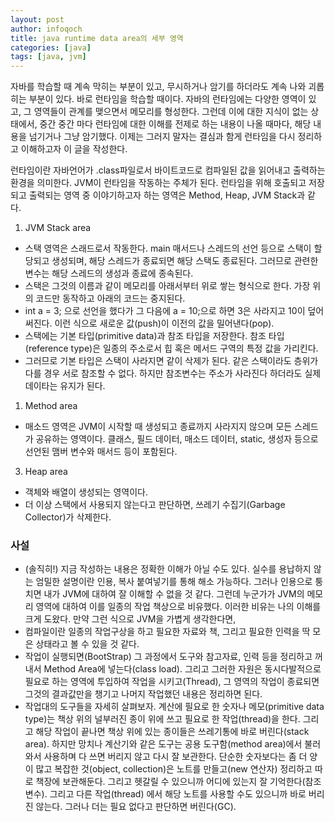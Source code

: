 ```yaml
---
layout: post
author: infoqoch
title: java runtime data area의 세부 영역
categories: [java]
tags: [java, jvm]
---
```


자바를 학습할 때 계속 막히는 부분이 있고, 무시하거나 암기를 하더라도 계속 나와 괴롭히는 부분이 있다. 바로 런타임을 학습할 때이다. 자바의 런타임에는 다양한 영역이 있고, 그 영역들이 관계를 맺으면서 메모리를 형성한다. 그런데 이에 대한 지식이 없는 상태에서, 중간 중간 마다 런타임에 대한 이해를 전제로 하는 내용이 나올 때마다, 해당 내용을 넘기거나 그냥 암기했다. 이제는 그러지 말자는 결심과 함게 런타임을 다시 정리하고 이해하고자 이 글을 작성한다.

런타임이란 자바언어가 .class파일로서 바이트코드로 컴파일된 값을 읽어내고 출력하는 환경을 의미한다. JVM이 런타임을 작동하는 주체가 된다. 
런타임을 위해 호출되고 저장되고 출력되는 영역 중 이야기하고자 하는 영역은 Method, Heap, JVM Stack과 같다. 

1. JVM Stack area
- 스택 영역은 스래드로서 작동한다. main 매서드나 스레드의 선언 등으로 스택이 할당되고 생성되며, 해당 스레드가 종료되면 해당 스택도 종료된다. 그러므로 관련한 변수는 해당 스레드의 생성과 종료에 종속된다.
- 스택은 그것의 이름과 같이 메모리를 아래서부터 위로 쌓는 형식으로 한다. 가장 위의 코드만 동작하고 아래의 코드는 중지된다.
- int a = 3; 으로 선언을 했다가 그 다음에 a = 10;으로 하면 3은 사라지고 10이 덮어써진다. 이런 식으로 새로운 값(push)이 이전의 값을 밀어낸다(pop). 
- 스택에는 기본 타입(primitive data)과 참조 타입을 저장한다. 참조 타입(reference type)은 일종의 주소로서 힙 혹은 메서드 구역의 특정 값을 가리킨다. 
- 그러므로 기본 타입은 스택이 사라지면 같이 삭제가 된다. 같은 스택이라도 층위가 다를 경우 서로 참조할 수 없다. 하지만 참조변수는 주소가 사라진다 하더라도 실제 데이타는 유지가 된다. 

1. Method area
- 매소드 영역은 JVM이 시작할 때 생성되고 종료까지 사라지지 않으며 모든 스레드가 공유하는 영역이다. 클래스, 필드 데이터, 매소드 데이터, static, 생성자 등으로 선언된 맴버 변수와 매서드 등이 포함된다.

3. Heap area
- 객체와 배열이 생성되는 영역이다. 
- 더 이상 스택에서 사용되지 않는다고 판단하면, 쓰레기 수집기(Garbage Collector)가 삭제한다.  


### 사설

- (솔직히!) 지금 작성하는 내용은 정확한 이해가 아닐 수도 있다. 실수를 용납하지 않는 엄밀한 설명이란 인용, 복사 붙여넣기를 통해 해소 가능하다. 그러나 인용으로 퉁 치면 내가 JVM에 대하여 잘 이해할 수 없을 것 같다. 그런데 누군가가 JVM의 메모리 영역에 대하여 이를 일종의 작업 책상으로 비유했다. 이러한 비유는 나의 이해를 크게 도왔다. 만약 그런 식으로 JVM을 가볍게 생각한다면,
- 컴파일이란 일종의 작업구상을 하고 필요한 자료와 책, 그리고 필요한 인력을 딱 모은 상태라고 볼 수 있을 것 같다. 
- 작업이 실행되면(BootStrap) 그 과정에서 도구와 참고자료, 인력 등을 정리하고 꺼내서 Method Area에 넣는다(class load). 그리고 그러한 자원은 동시다발적으로 필요로 하는 영역에 투입하여 작업을 시키고(Thread), 그 영역의 작업이 종료되면 그것의 결과값만을 챙기고 나머지 작업했던 내용은 정리하면 된다. 
- 작업대의 도구들을 자세히 살펴보자. 계산에 필요로 한 숫자나 메모(primitive data type)는 책상 위의 널부러진 종이 위에 쓰고 필요로 한 작업(thread)을 한다. 그리고 해당 작업이 끝나면 책상 위에 있는 종이들은 쓰레기통에 바로 버린다(stack area). 하지만 망치나 계산기와 같은 도구는 공용 도구함(method area)에서 불러와서 사용하며 다 쓰면 버리지 않고 다시 잘 보관한다. 단순한 숫자보다는 좀 더 양이 많고 복잡한 것(object, collection)은 노트를 만들고(new 연산자) 정리하고 따로 책장에 보관해둔다. 그리고 헷갈릴 수 있으니까 어디에 있는지 잘 기억한다(참조변수). 그리고 다른 작업(thread) 에서 해당 노트를 사용할 수도 있으니까 바로 버리진 않는다. 그러나 더는 필요 없다고 판단하면 버린다(GC). 